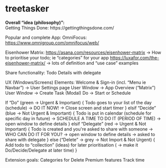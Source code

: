 # treetasker
<p><strong>Overall “idea (philosophy)”:</strong><br/>
Getting Things Done: https://gettingthingsdone.com/</p>

Popular and complete App:
OmniFocus: https://www.omnigroup.com/omnifocus/web/

Eisenhower Matrix:
https://asana.com/resources/eisenhower-matrix
→ How to prioritise your todo; ie “categories” for your app
https://luxafor.com/the-eisenhower-matrix/
→ lots of definition and “use case” examples

Share functionality:
Todo Details with delegate

UX (Windows/Screens) Elements:
Welcome & Sign-in (incl. “Menu ie Navbar”) → User Settings page
User Window → App Overview (“Matrix”)
User Window → Create Task (Modal)
Do → Start or Schedule

If “Do” (green → Urgent & Important) {
	Todo goes to your list of the day (schedule) → DO IT NOW! → Close screen and start timer
} 
elsif “Decide” (blue → Not Urgent & Important) {
	Todo is put in calendar (schedule for specific day in future) → SCHEDULE A TIME TO DO IT (PERIOD OF TIME) → open window to define details
} 
elsif “Delegate” (red → Urgent & Not Important) {
	Todo is created and you're asked to share with someone → WHO CAN DO IT FOR YOU? → open window to define details → asked to share with delegate
} 
else (“Delete” → grey → Not Import & Not Urgent) {
	Add todo to “collection” (ideas) for later prioritisation ( → make it Do/Decide/Delegate at later time)
}


Extension goals:
Categories for Delete
Premium features
Track time
